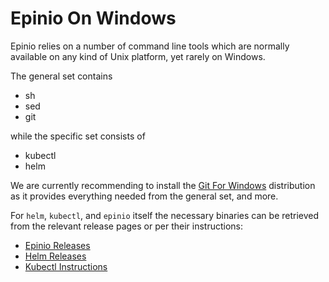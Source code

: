 # Epinio On Windows

Epinio relies on a number of command line tools which are normally
available on any kind of Unix platform, yet rarely on Windows.

The general set contains

  - sh
  - sed
  - git

while the specific set consists of

  - kubectl
  - helm

We are currently recommending to install the
[Git For Windows](https://gitforwindows.org/) distribution as it
provides everything needed from the general set, and more.

For `helm`, `kubectl`, and `epinio` itself the necessary binaries can
be retrieved from the relevant release pages or per their
instructions:

  - [Epinio Releases](https://github.com/epinio/epinio/releases)
  - [Helm Releases](https://github.com/helm/helm/releases)
  - [Kubectl Instructions](https://kubernetes.io/docs/tasks/tools/install-kubectl-windows/)
